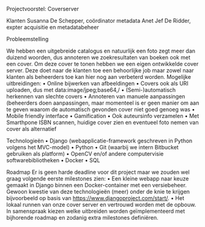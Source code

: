 Projectvoorstel: Coverserver

Klanten
  Susanna De Schepper, coördinator metadata Anet
  Jef De Ridder, expter acquisitie en metadatabeheer

Probleemstelling

  We hebben een uitgebreide catalogus en natuurlijk een foto zegt meer dan duizend woorden, dus annoteren we zoekresultaten van boeken ook met een cover.
  Om deze cover te tonen hebben we een eigen ontwikkelde cover server.
  Deze doet naar de klanten toe een behoorlijke job maar zowel naar klanten als beheerders toe kan hier nog aan verbeterd worden.
    Mogelijke uitbreidingen:
    • Online bijwerken van afbeeldingen
    • Covers ook als URI uploaden, dus met data:image/jpeg;base64,/
    • (Semi-)automatisch herkennen van slechte covers
    • Annoteren van manuele aanpassingen (beheerders doen aanpassingen, maar momenteel is er geen manier om aan te geven waarom de automatisch gevonden cover niet goed genoeg was
    • Mobile friendly interface
    • Gamification
    • Ook auteursinfo verzamelen
    • Met Smarthpone ISBN scannen, huidige cover zien en eventueel foto nemen van cover als alternatief
    
Technologieën
  • Django (webapplicatie-framework geschreven in Python volgens het MVC-model)
  • Python
  • Git (waarbij we intern Bitbucket gebruiken als platform)
  • OpenCV en/of andere computervisie softwarebibliotheken
  • Docker
  • SQL
  
Roadmap
  Er is geen harde deadline voor dit project maar we zouden wel graag volgende eerste milestones zien:
  • Een kleine webapp naar keuze gemaakt in Django binnen een Docker-container met een versiebeheer. Gewoon kwestie van deze technologieën (meer) onder de knie te krijgen bijvoorbeeld op basis van https://www.djangoproject.com/start/.
  • Het lokaal runnen van onze cover server en vertrouwd worden met de opbouw.
  In samenspraak kiezen welke uitbreiden worden geïmplementeerd met bijhorende roadmap en zodanig extra milestones definiëren.
